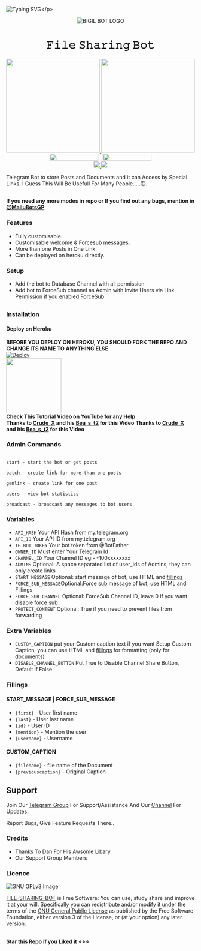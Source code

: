 ![Typing SVG](https://readme-typing-svg.herokuapp.com/?lines=𝗪𝗘𝗟𝗖𝗢𝗠𝗘+𝗧𝗢+𝗙𝗜𝗟𝗘+𝗦𝗛𝗔𝗥𝗜𝗡𝗚+𝗕𝗢𝗧!;𝗖𝗥𝗘𝗔𝗧𝗘𝗗+𝗕𝗬+𝗣𝗕+𝗔𝗝𝗔𝗬;)</p>
<p align="center">
  <img src="https://telegra.ph/file/20d0ceb05bcfb1a793f5f.jpg" alt="BIGIL BOT LOGO">
</p>
<h1 align="center">
  <b> 𝙵𝚒𝚕𝚎 𝚂𝚑𝚊𝚛𝚒𝚗𝚐 𝙱𝚘𝚝</b>
</h1>

<p align="center">
  <a href="https://www.python.org">
    <img src="http://ForTheBadge.com/images/badges/made-with-python.svg" width ="250">
  </a>
<a href="https://t.me/Crude_X">
    <img src="https://github.com/Crude_X/PyrogramGenStr/blob/main/resources/madebymallubots-badge.svg" width="250">
  </a><br>
  <a href="https://t.me/MalluHubYT">
    &nbsp;<img src="https://img.shields.io/badge/MalluHubYT-Channel-blue?style=flat-square&logo=telegram" width="130" height="18">&nbsp;
  </a>
  <a href="https://t.me/MalluBotsGP">
    &nbsp;<img src="https://img.shields.io/badge/MalluHubGP-Group-blue?style=flat-square&logo=telegram" width="130" height="18">&nbsp;
  </a>
  <br>
  <a href="https://github.com/PbAjay/File-Sharing-Bot/stargazers">
    <img src="https://img.shields.io/github/stars/PbAjay/File-Sharing-Bot?style=social">
  </a>
  <a href="https://github.com/PbAjay/File-Sharing-Bot/fork">
    <img src="https://img.shields.io/github/forks/PbAjay/File-Sharing-Bot?label=Fork&style=social">
  </a>  
</p>


Telegram Bot to store Posts and Documents and it can Access by Special Links.
I Guess This Will Be Usefull For Many People.....😇. 

##

**If you need any more modes in repo or If you find out any bugs, mention in [@MalluBotsGP ](https://www.telegram.dog/MalluHubGP)**

### Features
- Fully customisable.
- Customisable welcome & Forcesub messages.
- More than one Posts in One Link.
- Can be deployed on heroku directly.

### Setup

- Add the bot to Database Channel with all permission
- Add bot to ForceSub channel as Admin with Invite Users via Link Permission if you enabled ForceSub 

##
### Installation
#### Deploy on Heroku
**BEFORE YOU DEPLOY ON HEROKU, YOU SHOULD FORK THE REPO AND CHANGE ITS NAME TO ANYTHING ELSE**<br>
[![Deploy](https://www.herokucdn.com/deploy/button.svg)](https://heroku.com/deploy?template=https://github.com/PbAjay/File-Sharing-Bot)</br>
<a href="https://youtu.be/LCrkRTMkmzE">
  <img src="https://img.shields.io/badge/How%20to-Deploy-red?logo=youtube" width="147">
</a><br>
**Check This Tutorial Video on YouTube for any Help**<br>
**Thanks to [Crude_X](https://t.me/Crude_X) and his [Bea_s_t2](https://t.me/Bea_s_t2) for this Video**
**Thanks to [Crude_X](https://t.me/Crude_X) and his [Bea_s_t2](https://t.me/Bea_s_t2) for this Video**


### Admin Commands
```

start - start the bot or get posts

batch - create link for more than one posts

genlink - create link for one post

users - view bot statistics

broadcast - broadcast any messages to bot users
```

### Variables

* `API_HASH` Your API Hash from my.telegram.org
* `API_ID` Your API ID from my.telegram.org
* `TG_BOT_TOKEN` Your bot token from @BotFather
* `OWNER_ID` Must enter Your Telegram Id
* `CHANNEL_ID` Your Channel ID eg:- -100xxxxxxxx
* `ADMINS` Optional: A space separated list of user_ids of Admins, they can only create links
* `START_MESSAGE` Optional: start message of bot, use HTML and <a href='https://github.com/MalluBotsYT/File-Sharing-Bot/blob/main/README.md#start_message'>fillings</a>
* `FORCE_SUB_MESSAGE`Optional:Force sub message of bot, use HTML and Fillings
* `FORCE_SUB_CHANNEL` Optional: ForceSub Channel ID, leave 0 if you want disable force sub
* `PROTECT_CONTENT` Optional: True if you need to prevent files from forwarding

### Extra Variables

* `CUSTOM_CAPTION` put your Custom caption text if you want Setup Custom Caption, you can use HTML and <a href='https://github.com/MalluBotsYT/File-Sharing-Bot/blob/main/README.md#custom_caption'>fillings</a> for formatting (only for documents)
* `DISABLE_CHANNEL_BUTTON` Put True to Disable Channel Share Button, Default if False

### Fillings
#### START_MESSAGE | FORCE_SUB_MESSAGE

* `{first}` - User first name
* `{last}` - User last name
* `{id}` - User ID
* `{mention}` - Mention the user
* `{username}` - Username

#### CUSTOM_CAPTION

* `{filename}` - file name of the Document
* `{previouscaption}` - Original Caption


## Support   
Join Our [Telegram Group](https://www.telegram.dog/MalluBotsGP) For Support/Assistance And Our [Channel](https://www.telegram.dog/MalluBotsYT) For Updates.   
   
Report Bugs, Give Feature Requests There..   

### Credits

- Thanks To Dan For His Awsome [Libary](https://github.com/pyrogram/pyrogram)
- Our Support Group Members

### Licence
[![GNU GPLv3 Image](https://www.gnu.org/graphics/gplv3-127x51.png)](http://www.gnu.org/licenses/gpl-3.0.en.html)  

[FILE-SHARING-BOT](https://github.com/MalluBotsYT/File-Sharing-Bot/) is Free Software: You can use, study share and improve it at your
will. Specifically you can redistribute and/or modify it under the terms of the
[GNU General Public License](https://www.gnu.org/licenses/gpl.html) as
published by the Free Software Foundation, either version 3 of the License, or
(at your option) any later version. 

##

   **Star this Repo if you Liked it ⭐⭐⭐**
